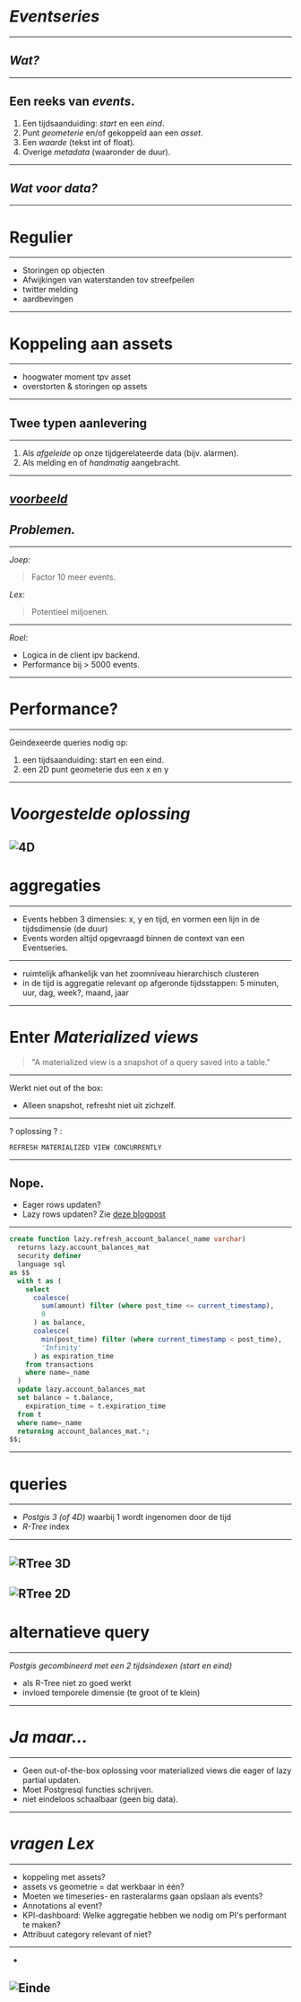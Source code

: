 # *Eventseries*
---
## *Wat?*
---
Een reeks van *events*.
---
1. Een tijdsaanduiding: *start* en een *eind*.
2. Punt *geometerie* en/of gekoppeld aan een *asset*.
3. Een *waarde* (tekst int of float).
4. Overige *metadata* (waaronder de duur).
---
## *Wat voor data?*
---
# Regulier
---
- Storingen op objecten
- Afwijkingen van waterstanden tov streefpeilen
- twitter melding 
- aardbevingen
---
# Koppeling aan assets
---
- hoogwater moment tpv asset
- overstorten & storingen op assets 
---
## Twee typen aanlevering
---
1. Als *afgeleide* op onze tijdgerelateerde data (bijv. alarmen). 
2. Als melding en of *handmatig* aangebracht.
---
*[voorbeeld](https://demo.lizard.net/favourites/270fe2b1-04a6-425a-9bf2-a4286cd6e4e9)*
---
## *Problemen.*
---
*Joep:*
> Factor 10 meer events.

*Lex:*
> Potentieel miljoenen.
---
*Roel:*
- Logica in de client ipv backend. 
- Performance bij > 5000 events.
---
# Performance?
---
Geindexeerde queries nodig op:
1. een tijdsaanduiding: start en een eind.
2. een 2D punt geometerie dus een x en y
---
# *Voorgestelde oplossing*
![4D](http://i.imgur.com/iLMp4MV.gif)
---
# aggregaties
---
- Events hebben 3 dimensies: x, y en tijd, en vormen een lijn in de tijdsdimensie (de duur)
- Events worden altijd opgevraagd binnen de context van een Eventseries.
---
- ruimtelijk afhankelijk van het zoomniveau hierarchisch clusteren
- in de tijd is aggregatie relevant op afgeronde tijdsstappen: 5 minuten, uur, dag, week?, maand, jaar
---
# Enter *Materialized views*

> "A materialized view is a snapshot of a query saved into a table."
---
Werkt niet out of the box:
- Alleen snapshot, refresht niet uit zichzelf.
---
? oplossing ? :
```
REFRESH MATERIALIZED VIEW CONCURRENTLY
```
---
Nope.
---
- Eager rows updaten?
- Lazy rows updaten?
Zie [deze blogpost](https://hashrocket.com/blog/posts/materialized-view-strategies-using-postgresql)
---
```SQL
create function lazy.refresh_account_balance(_name varchar)
  returns lazy.account_balances_mat
  security definer
  language sql
as $$
  with t as (
    select
      coalesce(
        sum(amount) filter (where post_time <= current_timestamp),
        0
      ) as balance,
      coalesce(
        min(post_time) filter (where current_timestamp < post_time),
        'Infinity'
      ) as expiration_time
    from transactions
    where name=_name
  )
  update lazy.account_balances_mat
  set balance = t.balance,
    expiration_time = t.expiration_time
  from t
  where name=_name
  returning account_balances_mat.*;
$$;
```
---
# queries
---
- *Postgis 3 (of 4D)* waarbij 1 wordt ingenomen door de tijd
- *R-Tree* index
---
![RTree 3D](https://upload.wikimedia.org/wikipedia/commons/5/57/RTree-Visualization-3D.svg)
---
![RTree 2D](https://upload.wikimedia.org/wikipedia/commons/6/6f/R-tree.svg)
---
# alternatieve query
---
*Postgis gecombineerd met een 2 tijdsindexen (start en eind)*
- als R-Tree niet zo goed werkt
- invloed temporele dimensie (te groot of te klein)
---
# *Ja maar...*
---
- Geen out-of-the-box oplossing voor materialized views die eager of lazy partial updaten.
- Moet Postgresql functies schrijven.
- niet eindeloos schaalbaar (geen big data).
---
# *vragen Lex*
---
- koppeling met assets?
- assets vs geometrie = dat werkbaar in één?
- Moeten we timeseries- en rasteralarms gaan opslaan als events?
- Annotations al event?
- KPI-dashboard: Welke aggregatie hebben we nodig om PI's performant te maken?
- Attribuut category relevant of niet?
---
-
![Einde](http://cobra.canvas.be/polopoly_fs/1.878568!image/887936073.jpg_gen/derivatives/landscape670/887936073.jpg)
-
